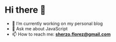 # Hi there 👋

- 🔭 I’m currently working on my personal blog
- 💬 Ask me about JavaScript
- 📫 How to reach me: **sherzo.florez@gmail.com**
